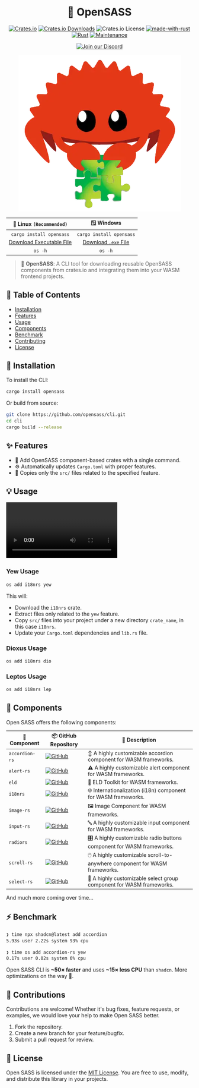 <div align="center">

# 🧩 OpenSASS

[![Crates.io](https://img.shields.io/crates/v/opensass)](https://crates.io/crates/opensass)
[![Crates.io Downloads](https://img.shields.io/crates/d/opensass)](https://crates.io/crates/opensass)
![Crates.io License](https://img.shields.io/crates/l/opensass)
[![made-with-rust](https://img.shields.io/badge/Made%20with-Rust-1f425f.svg?logo=rust&logoColor=white)](https://www.rust-lang.org/)
[![Rust](https://img.shields.io/badge/Rust-1.85%2B-blue.svg)](https://www.rust-lang.org)
[![Maintenance](https://img.shields.io/badge/Maintained%3F-yes-green.svg)](https://github.com/wiseaidev)

[![Join our Discord](https://dcbadge.limes.pink/api/server/b5JbvHW5nv)](https://discord.gg/b5JbvHW5nv)

<!-- absolute url for docs.rs cause assets is excluded from crate -->
![logo](https://raw.githubusercontent.com/opensass/cli/refs/heads/main/assets/logo.webp)

| 🐧 Linux `(Recommended)` |        🪟 Windows        |
| :----------------------: | :----------------------: |
| `cargo install opensass` | `cargo install opensass` |
| [Download Executable File](https://github.com/opensass/cli/releases/download/v0.0.1/os) | [Download `.exe` File](https://github.com/opensass/cli/releases/download/v0.0.1/os.exe) |
|         `os -h`          |         `os -h`          |

</div>

> 🧩 **OpenSASS**: A CLI tool for downloading reusable OpenSASS components from crates.io and integrating them into your WASM frontend projects.

## 📖 Table of Contents

- [Installation](#-installation)
- [Features](#-features)
- [Usage](#-usage)
- [Components](#-components)
- [Benchmark](#-benchmark)
- [Contributing](#-contributing)
- [License](#-license)

## 🚀 Installation

To install the CLI:

```sh
cargo install opensass
```

Or build from source:

```sh
git clone https://github.com/opensass/cli.git
cd cli
cargo build --release
```

## ✨ Features

- 🧩 Add OpenSASS component-based crates with a single command.
- ⚙ Automatically updates `Cargo.toml` with proper features.
- 🔁 Copies only the `src/` files related to the specified feature.

## 💡 Usage

<video src="https://github.com/user-attachments/assets/add61376-cdf6-4a46-9d3b-067bc4d0c4bd"></video>

### Yew Usage

```sh
os add i18nrs yew
```

This will:

- Download the `i18nrs` crate.
- Extract files only related to the `yew` feature.
- Copy `src/` files into your project under a new directory `crate_name`, in this case `i18nrs`.
- Update your `Cargo.toml` dependencies and `lib.rs` file.

### Dioxus Usage

```sh
os add i18nrs dio
```

### Leptos Usage

```sh
os add i18nrs lep
```

## 🧃 Components

Open SASS offers the following components:

| 🧩 Component | 📦 GitHub Repository | 📝 Description |
|------------------|--------------------------|---------------------|
| `accordion-rs` | [![GitHub](https://img.shields.io/github/stars/opensass/accordion-rs)](https://github.com/opensass/accordion-rs) | ↕️ A highly customizable accordion component for WASM frameworks. |
| `alert-rs`     | [![GitHub](https://img.shields.io/github/stars/opensass/alert-rs)](https://github.com/opensass/alert-rs)       | ⚠️ A highly customizable alert component for WASM frameworks. |
| `eld`       | [![GitHub](https://img.shields.io/github/stars/opensass/eld)](https://github.com/opensass/eld)                 | 🚛 ELD Toolkit for WASM frameworks. |
| `i18nrs`      | [![GitHub](https://img.shields.io/github/stars/opensass/i18n-rs)](https://github.com/opensass/i18n-rs)         | 🌐 Internationalization (i18n) component for WASM frameworks. |
| `image-rs`    | [![GitHub](https://img.shields.io/github/stars/opensass/image-rs)](https://github.com/opensass/image-rs)        | 🖼️ Image Component for WASM frameworks. |
| `input-rs`     | [![GitHub](https://img.shields.io/github/stars/opensass/input-rs)](https://github.com/opensass/input-rs)       | 🔤 A highly customizable input component for WASM frameworks. |
| `radiors`     | [![GitHub](https://img.shields.io/github/stars/opensass/radio-rs)](https://github.com/opensass/radio-rs)       | 🎛️ A highly customizable radio buttons component for WASM frameworks. |
| `scroll-rs`    | [![GitHub](https://img.shields.io/github/stars/opensass/scroll-rs)](https://github.com/opensass/scroll-rs)     | 🖱️ A highly customizable scroll-to-anywhere component for WASM frameworks. |
| `select-rs`    | [![GitHub](https://img.shields.io/github/stars/opensass/select-rs)](https://github.com/opensass/select-rs)     | 🔽 A highly customizable select group component for WASM frameworks. |

And much more coming over time...

## ⚡ Benchmark

```sh
❯ time npx shadcn@latest add accordion
5.93s user 2.22s system 93% cpu
```

```sh
❯ time os add accordion-rs yew
0.17s user 0.02s system 6% cpu
```

Open SASS CLI is **~50× faster** and uses **~15× less CPU** than `shadcn`. More optimizations on the way 🚀.

## 🤝 Contributions

Contributions are welcome! Whether it's bug fixes, feature requests, or examples, we would love your help to make Open SASS better.

1. Fork the repository.
1. Create a new branch for your feature/bugfix.
1. Submit a pull request for review.

## 📜 License

Open SASS is licensed under the [MIT License](LICENSE). You are free to use, modify, and distribute this library in your projects.

